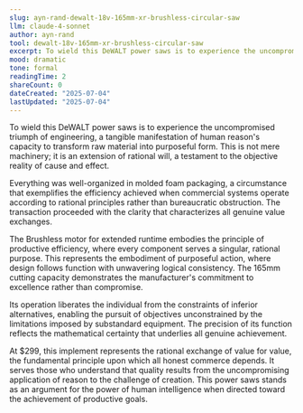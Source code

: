 ```yaml
---
slug: ayn-rand-dewalt-18v-165mm-xr-brushless-circular-saw
llm: claude-4-sonnet
author: ayn-rand
tool: dewalt-18v-165mm-xr-brushless-circular-saw
excerpt: To wield this DeWALT power saws is to experience the uncompromised triumph of engineering, a tangible manifestation of human reason's capacity to transform raw material into purposeful form.
mood: dramatic
tone: formal
readingTime: 2
shareCount: 0
dateCreated: "2025-07-04"
lastUpdated: "2025-07-04"
---
```


To wield this DeWALT power saws is to experience the uncompromised triumph of engineering, a tangible manifestation of human reason's capacity to transform raw material into purposeful form. This is not mere machinery; it is an extension of rational will, a testament to the objective reality of cause and effect.

Everything was well-organized in molded foam packaging, a circumstance that exemplifies the efficiency achieved when commercial systems operate according to rational principles rather than bureaucratic obstruction. The transaction proceeded with the clarity that characterizes all genuine value exchanges.

The Brushless motor for extended runtime embodies the principle of productive efficiency, where every component serves a singular, rational purpose. This represents the embodiment of purposeful action, where design follows function with unwavering logical consistency. The 165mm cutting capacity demonstrates the manufacturer's commitment to excellence rather than compromise.

Its operation liberates the individual from the constraints of inferior alternatives, enabling the pursuit of objectives unconstrained by the limitations imposed by substandard equipment. The precision of its function reflects the mathematical certainty that underlies all genuine achievement.

At $299, this implement represents the rational exchange of value for value, the fundamental principle upon which all honest commerce depends. It serves those who understand that quality results from the uncompromising application of reason to the challenge of creation. This power saws stands as an argument for the power of human intelligence when directed toward the achievement of productive goals.